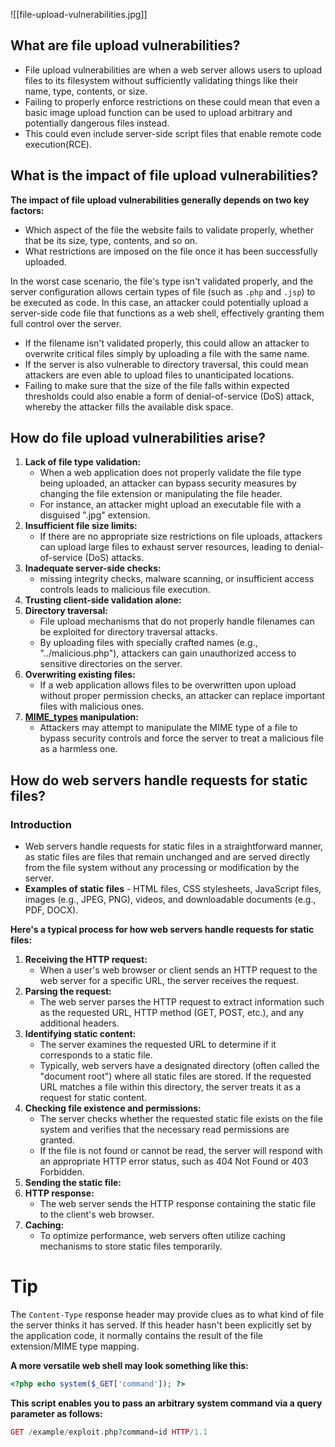 ![[file-upload-vulnerabilities.jpg]]

## What are file upload vulnerabilities?
- File upload vulnerabilities are when a web server allows users to upload files to its filesystem without sufficiently validating things like their name, type, contents, or size.
- Failing to properly enforce restrictions on these could mean that even a basic image upload function can be used to upload arbitrary and potentially dangerous files instead.
- This could even include server-side script files that enable remote code execution(RCE).

## What is the impact of file upload vulnerabilities?
**The impact of file upload vulnerabilities generally depends on two key factors:**

- Which aspect of the file the website fails to validate properly, whether that be its size, type, contents, and so on.
- What restrictions are imposed on the file once it has been successfully uploaded.

In the worst case scenario, the file's type isn't validated properly, and the server configuration allows certain types of file (such as `.php` and `.jsp`) to be executed as code. In this case, an attacker could potentially upload a server-side code file that functions as a web shell, effectively granting them full control over the server.

- If the filename isn't validated properly, this could allow an attacker to overwrite critical files simply by uploading a file with the same name.
- If the server is also vulnerable to directory traversal, this could mean attackers are even able to upload files to unanticipated locations.
- Failing to make sure that the size of the file falls within expected thresholds could also enable a form of denial-of-service (DoS) attack, whereby the attacker fills the available disk space.

## How do file upload vulnerabilities arise?

1. **Lack of file type validation:**
	- When a web application does not properly validate the file type being uploaded, an attacker can bypass security measures by changing the file extension or manipulating the file header.
	- For instance, an attacker might upload an executable file with a disguised ".jpg" extension.
2. **Insufficient file size limits:**
	- If there are no appropriate size restrictions on file uploads, attackers can upload large files to exhaust server resources, leading to denial-of-service (DoS) attacks.
3. **Inadequate server-side checks:**
	- missing integrity checks, malware scanning, or insufficient access controls leads to malicious file execution.
4. **Trusting client-side validation alone:**
5. **Directory traversal:**
	- File upload mechanisms that do not properly handle filenames can be exploited for directory traversal attacks.
	- By uploading files with specially crafted names (e.g., "../malicious.php"), attackers can gain unauthorized access to sensitive directories on the server.
6. **Overwriting existing files:**
	- If a web application allows files to be overwritten upon upload without proper permission checks, an attacker can replace important files with malicious ones.
7. **[MIME_types](MIME_types.md) manipulation:**
	- Attackers may attempt to manipulate the MIME type of a file to bypass security controls and force the server to treat a malicious file as a harmless one.

## How do web servers handle requests for static files?

### Introduction
- Web servers handle requests for static files in a straightforward manner, as static files are files that remain unchanged and are served directly from the file system without any processing or modification by the server.
- **Examples of static files** - 
HTML files, CSS stylesheets, JavaScript files, images (e.g., JPEG, PNG), videos, and downloadable documents (e.g., PDF, DOCX).

**Here's a typical process for how web servers handle requests for static files:**

1. **Receiving the HTTP request:** 
	- When a user's web browser or client sends an HTTP request to the web server for a specific URL, the server receives the request.
2. **Parsing the request:**
	- The web server parses the HTTP request to extract information such as the requested URL, HTTP method (GET, POST, etc.), and any additional headers.
3. **Identifying static content:**
	- The server examines the requested URL to determine if it corresponds to a static file.
	- Typically, web servers have a designated directory (often called the "document root") where all static files are stored. If the requested URL matches a file within this directory, the server treats it as a request for static content.
4. **Checking file existence and permissions:**
	- The server checks whether the requested static file exists on the file system and verifies that the necessary read permissions are granted.
	- If the file is not found or cannot be read, the server will respond with an appropriate HTTP error status, such as 404 Not Found or 403 Forbidden.
5. **Sending the static file:**
6. **HTTP response:**
	- The web server sends the HTTP response containing the static file to the client's web browser.
7. **Caching:**
	- To optimize performance, web servers often utilize caching mechanisms to store static files temporarily.

# Tip
The `Content-Type` response header may provide clues as to what kind of file the server thinks it has served. If this header hasn't been explicitly set by the application code, it normally contains the result of the file extension/MIME type mapping.

**A more versatile web shell may look something like this:**
```php
<?php echo system($_GET['command']); ?>
```

**This script enables you to pass an arbitrary system command via a query parameter as follows:**
```php
GET /example/exploit.php?command=id HTTP/1.1
```

